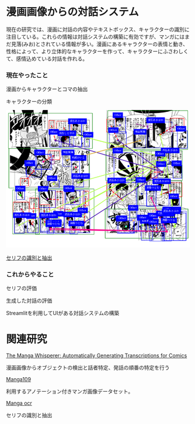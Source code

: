 # 漫画画像からの対話システム
<p>現在の研究では、漫画に対話の内容やテキストボックス、キャラクターの識別に注目している。これらの情報は対話システムの構築に有効ですが、マンガにはまだ見落(みお)とされている情報が多い。漫画にあるキャラクターの表情と動き、性格によって、より立体的なキャラクターを作って、キャラクターにふさわしくて、感情込めている対話を作れる。</p>

### 現在やったこと
<p>漫画からキャラクターとコマの抽出</p>
<p>キャラクターの分類</p>
<img src="/page.png">


<a href="/transcript.txt">セリフの識別と抽出</a>

### これからやること
<p>セリフの評価</p>
<p>生成した対話の評価</p>
<p>Streamlitを利用してUIがある対話システムの構築</p>


# 関連研究
<a href="https://colab.research.google.com/github/roboflow-ai/notebooks/blob/main/notebooks/train-yolov10-object-detection-on-custom-dataset.ipynb#scrollTo=SaKTSzSWnG7s">The Manga Whisperer: Automatically Generating Transcriptions for Comics </a>
<p>漫画画像からオブジェクトの検出と話者特定、発話の順番の特定を行う</p>


<a href="https://arxiv.org/abs/2401.10224">Manga109</a>
<p>利用するアノテーション付きマンガ画像データセット。</p>

<a href="https://github.com/kha-white/manga-ocr">Manga ocr</a>
<p>セリフの識別と抽出</p>

